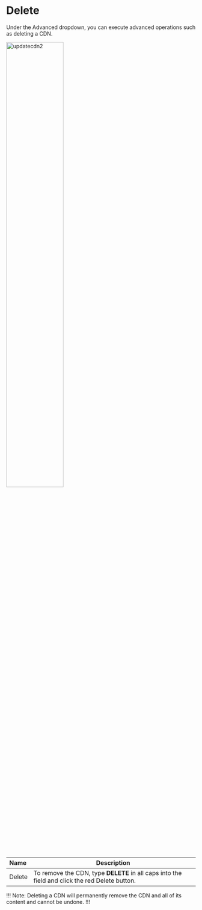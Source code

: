 # Delete

Under the Advanced dropdown, you can execute advanced operations such as deleting a CDN. 

<img src="/static/images/updatecdn2.jpg" alt="updatecdn2" style="width: 55%; display: block"></a>

**Name** | **Description** 
:--- | ---
Delete | To remove the CDN, type **DELETE** in all caps into the field and click the red Delete button.

!!! Note: 
Deleting a CDN will permanently remove the CDN and all of its content and cannot be undone.
!!!